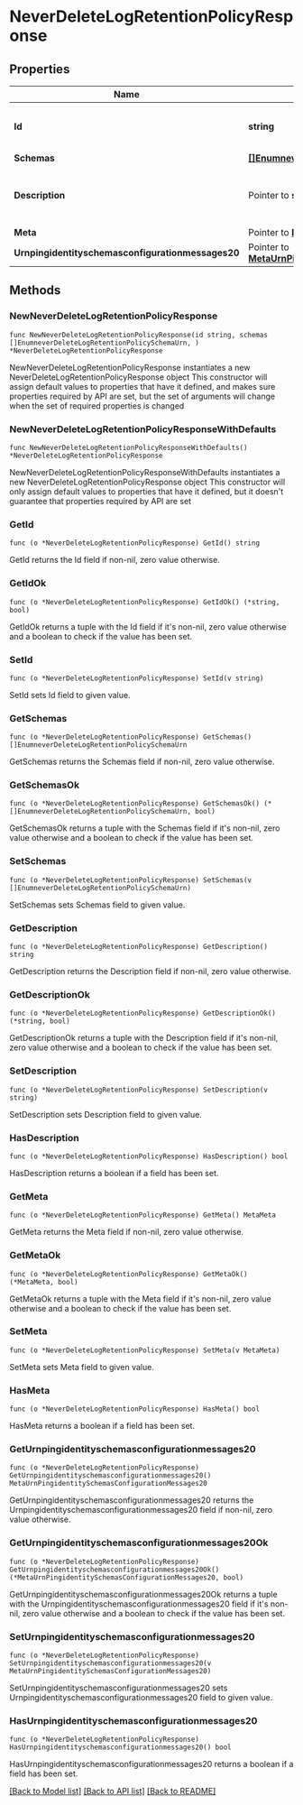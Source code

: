 # NeverDeleteLogRetentionPolicyResponse

## Properties

Name | Type | Description | Notes
------------ | ------------- | ------------- | -------------
**Id** | **string** | Name of the Log Retention Policy | 
**Schemas** | [**[]EnumneverDeleteLogRetentionPolicySchemaUrn**](EnumneverDeleteLogRetentionPolicySchemaUrn.md) |  | 
**Description** | Pointer to **string** | A description for this Log Retention Policy | [optional] 
**Meta** | Pointer to [**MetaMeta**](MetaMeta.md) |  | [optional] 
**Urnpingidentityschemasconfigurationmessages20** | Pointer to [**MetaUrnPingidentitySchemasConfigurationMessages20**](MetaUrnPingidentitySchemasConfigurationMessages20.md) |  | [optional] 

## Methods

### NewNeverDeleteLogRetentionPolicyResponse

`func NewNeverDeleteLogRetentionPolicyResponse(id string, schemas []EnumneverDeleteLogRetentionPolicySchemaUrn, ) *NeverDeleteLogRetentionPolicyResponse`

NewNeverDeleteLogRetentionPolicyResponse instantiates a new NeverDeleteLogRetentionPolicyResponse object
This constructor will assign default values to properties that have it defined,
and makes sure properties required by API are set, but the set of arguments
will change when the set of required properties is changed

### NewNeverDeleteLogRetentionPolicyResponseWithDefaults

`func NewNeverDeleteLogRetentionPolicyResponseWithDefaults() *NeverDeleteLogRetentionPolicyResponse`

NewNeverDeleteLogRetentionPolicyResponseWithDefaults instantiates a new NeverDeleteLogRetentionPolicyResponse object
This constructor will only assign default values to properties that have it defined,
but it doesn't guarantee that properties required by API are set

### GetId

`func (o *NeverDeleteLogRetentionPolicyResponse) GetId() string`

GetId returns the Id field if non-nil, zero value otherwise.

### GetIdOk

`func (o *NeverDeleteLogRetentionPolicyResponse) GetIdOk() (*string, bool)`

GetIdOk returns a tuple with the Id field if it's non-nil, zero value otherwise
and a boolean to check if the value has been set.

### SetId

`func (o *NeverDeleteLogRetentionPolicyResponse) SetId(v string)`

SetId sets Id field to given value.


### GetSchemas

`func (o *NeverDeleteLogRetentionPolicyResponse) GetSchemas() []EnumneverDeleteLogRetentionPolicySchemaUrn`

GetSchemas returns the Schemas field if non-nil, zero value otherwise.

### GetSchemasOk

`func (o *NeverDeleteLogRetentionPolicyResponse) GetSchemasOk() (*[]EnumneverDeleteLogRetentionPolicySchemaUrn, bool)`

GetSchemasOk returns a tuple with the Schemas field if it's non-nil, zero value otherwise
and a boolean to check if the value has been set.

### SetSchemas

`func (o *NeverDeleteLogRetentionPolicyResponse) SetSchemas(v []EnumneverDeleteLogRetentionPolicySchemaUrn)`

SetSchemas sets Schemas field to given value.


### GetDescription

`func (o *NeverDeleteLogRetentionPolicyResponse) GetDescription() string`

GetDescription returns the Description field if non-nil, zero value otherwise.

### GetDescriptionOk

`func (o *NeverDeleteLogRetentionPolicyResponse) GetDescriptionOk() (*string, bool)`

GetDescriptionOk returns a tuple with the Description field if it's non-nil, zero value otherwise
and a boolean to check if the value has been set.

### SetDescription

`func (o *NeverDeleteLogRetentionPolicyResponse) SetDescription(v string)`

SetDescription sets Description field to given value.

### HasDescription

`func (o *NeverDeleteLogRetentionPolicyResponse) HasDescription() bool`

HasDescription returns a boolean if a field has been set.

### GetMeta

`func (o *NeverDeleteLogRetentionPolicyResponse) GetMeta() MetaMeta`

GetMeta returns the Meta field if non-nil, zero value otherwise.

### GetMetaOk

`func (o *NeverDeleteLogRetentionPolicyResponse) GetMetaOk() (*MetaMeta, bool)`

GetMetaOk returns a tuple with the Meta field if it's non-nil, zero value otherwise
and a boolean to check if the value has been set.

### SetMeta

`func (o *NeverDeleteLogRetentionPolicyResponse) SetMeta(v MetaMeta)`

SetMeta sets Meta field to given value.

### HasMeta

`func (o *NeverDeleteLogRetentionPolicyResponse) HasMeta() bool`

HasMeta returns a boolean if a field has been set.

### GetUrnpingidentityschemasconfigurationmessages20

`func (o *NeverDeleteLogRetentionPolicyResponse) GetUrnpingidentityschemasconfigurationmessages20() MetaUrnPingidentitySchemasConfigurationMessages20`

GetUrnpingidentityschemasconfigurationmessages20 returns the Urnpingidentityschemasconfigurationmessages20 field if non-nil, zero value otherwise.

### GetUrnpingidentityschemasconfigurationmessages20Ok

`func (o *NeverDeleteLogRetentionPolicyResponse) GetUrnpingidentityschemasconfigurationmessages20Ok() (*MetaUrnPingidentitySchemasConfigurationMessages20, bool)`

GetUrnpingidentityschemasconfigurationmessages20Ok returns a tuple with the Urnpingidentityschemasconfigurationmessages20 field if it's non-nil, zero value otherwise
and a boolean to check if the value has been set.

### SetUrnpingidentityschemasconfigurationmessages20

`func (o *NeverDeleteLogRetentionPolicyResponse) SetUrnpingidentityschemasconfigurationmessages20(v MetaUrnPingidentitySchemasConfigurationMessages20)`

SetUrnpingidentityschemasconfigurationmessages20 sets Urnpingidentityschemasconfigurationmessages20 field to given value.

### HasUrnpingidentityschemasconfigurationmessages20

`func (o *NeverDeleteLogRetentionPolicyResponse) HasUrnpingidentityschemasconfigurationmessages20() bool`

HasUrnpingidentityschemasconfigurationmessages20 returns a boolean if a field has been set.


[[Back to Model list]](../README.md#documentation-for-models) [[Back to API list]](../README.md#documentation-for-api-endpoints) [[Back to README]](../README.md)


